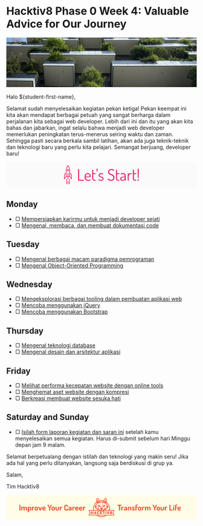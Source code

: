 # Hacktiv8 Phase 0 Week 4: Valuable Advice for Our Journey

![Header](assets/header-w4.jpg)

Halo ${student-first-name},

Selamat sudah menyelesaikan kegiatan pekan ketiga! Pekan keempat ini kita akan mendapat berbagai petuah yang sangat berharga dalam perjalanan kita sebagai web developer. Lebih dari ini dan itu yang akan kita bahas dan jabarkan, ingat selalu bahwa menjadi web developer memerlukan peningkatan terus-menerus seiring waktu dan zaman. Sehingga pasti secara berkala sambil latihan, akan ada juga teknik-teknik dan teknologi baru yang perlu kita pelajari. Semangat berjuang, developer baru!

![Let's start!](assets/start.png)

## Monday

- ▢ [Mempersiapkan karirmu untuk menjadi developer sejati](modules/career.md)
- ▢ [Mengenal, membaca, dan membuat dokumentasi code](modules/code-documentation.md)

## Tuesday

- ▢ [Mengenal berbagai macam paradigma pemrograman](modules/programming-paradigm.md)
- ▢ [Mengenal Object-Oriented Programming](modules/oop-basics.md)

## Wednesday

- ▢ [Mengeksplorasi berbagai tooling dalam pembuatan aplikasi web](modules/tooling.md)
- ▢ [Mencoba menggunakan jQuery](modules/jquery.md)
- ▢ [Mencoba menggunakan Bootstrap](modules/bootstrap.md)

## Thursday

- ▢ [Mengenal teknologi database](modules/database.md)
- ▢ [Mengenal desain dan arsitektur aplikasi](modules/app-design-architecture.md)

## Friday

- ▢ [Melihat performa kecepatan website dengan online tools](modules/website-speed.md)
- ▢ [Menghemat aset website dengan kompresi](modules/assets-compression.md)
- ▢ [Berkreasi membuat website sesuka hati](modules/website-creation.md)

## Saturday and Sunday

- ▢ [Isilah form laporan kegiatan dan saran ini](http://bit.ly/hacktiv8-report-p0w4) setelah kamu menyelesaikan semua kegiatan. Harus di-submit sebelum hari Minggu depan jam 9 malam.

Selamat berpetualang dengan istilah dan teknologi yang makin seru! Jika ada hal yang perlu ditanyakan, langsung saja berdiskusi di grup ya.

Salam,

Tim Hacktiv8

![Hacktiv8 Banner](assets/banner.png)
